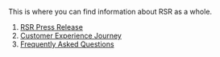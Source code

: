 This is where you can find information about RSR as a whole.

1. [RSR Press Release](https://github.com/akvo/akvo-rsr/blob/wiki-docs/docs/RSR%20Documentation/RSR-Press-Release.md)
2. [Customer Experience Journey](https://github.com/akvo/akvo-rsr/blob/wiki-docs-adrian-2/docs/RSR%20Documentation/Customer-Experience-Journey.md)
3. [Frequently Asked Questions](https://github.com/akvo/akvo-rsr/blob/wiki-docs-adrian-2/docs/RSR%20Documentation/Frequently-Asked-Questions.md)